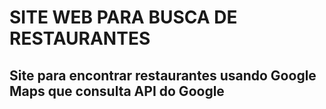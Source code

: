 # SITE WEB PARA BUSCA DE RESTAURANTES
## Site para encontrar restaurantes usando Google Maps que consulta API do Google
